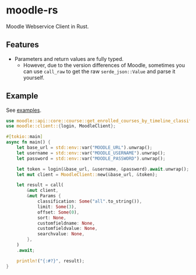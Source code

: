 # moodle-rs

Moodle Webservice Client in Rust.

## Features

- Parameters and return values are fully typed.
  - However, due to the version differences of Moodle, sometimes you can use `call_raw` to get the raw `serde_json::Value` and parse it yourself.

## Example

See [examples](./examples/).

```rs
use moodle::api::core::course::get_enrolled_courses_by_timeline_classification::{call, Params};
use moodle::client::{login, MoodleClient};

#[tokio::main]
async fn main() {
    let base_url = std::env::var("MOODLE_URL").unwrap();
    let username = std::env::var("MOODLE_USERNAME").unwrap();
    let password = std::env::var("MOODLE_PASSWORD").unwrap();

    let token = login(&base_url, &username, &password).await.unwrap();
    let mut client = MoodleClient::new(&base_url, &token);

    let result = call(
        &mut client,
        &mut Params {
            classification: Some("all".to_string()),
            limit: Some(3),
            offset: Some(0),
            sort: None,
            customfieldname: None,
            customfieldvalue: None,
            searchvalue: None,
        },
    )
    .await;

    println!("{:#?}", result);
}
```
